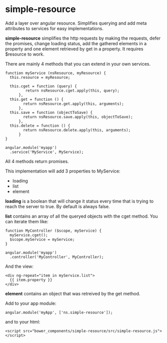 # simple-resource
Add a layer over angular resource. Simplifies querying and add meta attributes to services for easy implementations.

**simple-resource** simplifies the http requests by making the requests, defer the promises, change loading status,
add the gathered elements in a property and one element retrieved by get in a property.
It requires $resource to work.

There are mainly 4 methods that you can extend in your own services.

    function myService (nsResource, myResource) {
      this.resource = myResource;

      this.cget = function (query) {
             return nsResource.cget.apply(this, query);
          },
      this.get = function () {
            return nsResource.get.apply(this, arguments);
          },
      this.save = function (objectToSave) {
            return nsResource.save.apply(this, objectToSave);
          },
      this.delete = function () {
            return nsResource.delete.apply(this, arguments);
          }
    }

    angular.module('myapp')
      .service('MyService', MyService);

All 4 methods return promises.

This implementation will add 3 properties to MyService:

- loading
- list
- element

**loading** is a boolean that will change it status every time that is trying to reach the server to true.
By default is always false.

**list** contains an array of all the queryed objects with the cget method. You can iterate them like:

    function MyController ($scope, myService) {
      myService.cget();
      $scope.myService = myService;
    }

    angular.module('myapp')
      .controller('MyController', MyController);

And the view:

    <div ng-repeat="item in myService.list">
      {{ item.property }}
    </div>

**element** contains an object that was retreived by the get method.


Add to your app module:

    angular.module('myApp', ['ns.simple-resource']);

and to your html:

    <script src="bower_components/simple-resource/src/simple-resource.js"></script>
